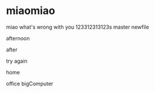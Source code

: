 # miaomiao
miao
what's wrong with you
123312313123s
master
newfile

afternoon


after


try again



home


office bigComputer